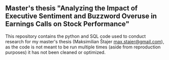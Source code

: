 ## Master's thesis "Analyzing the Impact of Executive Sentiment and Buzzword Overuse in Earnings Calls on Stock Performance"

This repository contains the python and SQL code used to conduct research for my master's thesis (Maksimilian Štajer [max.stajer@gmail.com](mailto:max.stajer@gmail.com)), as the code is not meant to be run multiple times (aside from reproduction purposes) it has not been cleaned or optimized.
